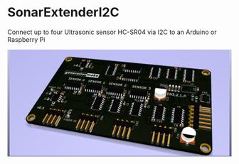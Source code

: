 # SonarExtenderI2C
Connect up to four Ultrasonic sensor HC-SR04 via I2C to an Arduino or Raspberry Pi

![SonarExtender rendering](/doc/pcbrendering.png)
